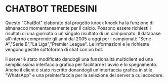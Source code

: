 # CHATBOT TREDESINI

Questo "ChatBot" elaborato dal progetto knock knock ha la funzione di almanacco momentaneamente per il calcio.
Possono essere richiesti i risultati di una giornata o un singolo risultato di un campionato.
Il database all'interno comprende gli anni dal 2005 a oggi per i campionati: "Serie A","Serie B","La Liga","Premier League".
Le informazioni e le richieste vengono gestite sottoforma di chat con un bot.

Il server è stato modificato dandogli una funzionalità multiclient ed una semplicissima interfaccia grafica per facilitarne l'avvio e lo spegnimento.
Anche il client è stato riscritto donandogli un'interfaccia grafica in stile "WhatsApp" e una preinterfaccia per la selezione del server a cui accedere.
